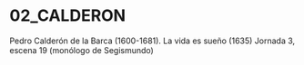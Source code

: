 # 02_CALDERON
Pedro Calderón de la Barca (1600-1681). La vida es sueño (1635) Jornada 3, escena 19 (monólogo de Segismundo) 
